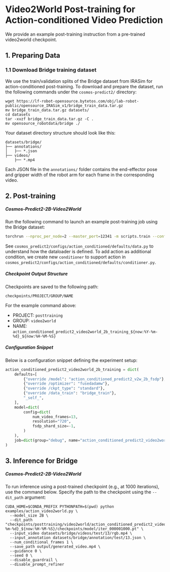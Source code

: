 # Video2World Post-training for Action-conditioned Video Prediction

We provide an example post-training instruction from a pre-trained video2world checkpoint.

## 1. Preparing Data
### 1.1 Download Bridge training dataset
We use the train/validation splits of the Bridge dataset from IRASim for action-conditioned post-training.
To download and prepare the dataset, run the following commands under the `cosmos-predict2/` directory:
```
wget https://lf-robot-opensource.bytetos.com/obj/lab-robot-public/opensource_IRASim_v1/bridge_train_data.tar.gz
mv bridge_train_data.tar.gz datasets/
cd datasets
tar -xvzf bridge_train_data.tar.gz -C .
mv opensource_robotdata/bridge ./
```

Your dataset directory structure should look like this:
```
datasets/bridge/
├── annotations/
│   ├── *.json
├── videos/
    ├── *.mp4
```

Each JSON file in the `annotations/` folder contains the end-effector pose and gripper width of the robot arm for each frame in the corresponding video.


## 2. Post-training

##### Cosmos-Predict2-2B-Video2World
Run the following command to launch an example post-training job using the Bridge dataset:
```bash
torchrun --nproc_per_node=2 --master_port=12341 -m scripts.train --config=cosmos_predict2/configs/base/config.py -- experiment="action_conditioned_predict2_video2world_2b_training"
```
See `cosmos_predict2/configs/action_conditioned/defaults/data.py` to understand how the dataloader is defined.
To add action as additional condition, we create new `conditioner` to support action in `cosmos_predict2/configs/action_conditioned/defaults/conditioner.py`.

##### Checkpoint Output Structure
Checkpoints are saved to the following path:
```
checkpoints/PROJECT/GROUP/NAME
```
For the example command above:
- PROJECT: `posttraining`
- GROUP: `video2world`
- NAME: `action_conditioned_predict2_video2world_2b_training_${now:%Y-%m-%d}_${now:%H-%M-%S}`

##### Configuration Snippet
Below is a configuration snippet defining the experiment setup:
```python
action_conditioned_predict2_video2world_2b_training = dict(
    defaults=[
        {"override /model": "action_conditioned_predict2_v2w_2b_fsdp"},
        {"override /optimizer": "fusedadamw"},
        {"override /ckpt_type": "standard"},
        {"override /data_train": "bridge_train"},
        "_self_",
    ],
    model=dict(
        config=dict(
            num_video_frames=13,
            resolution="720",
            fsdp_shard_size=-1,
        )
    ),
    job=dict(group="debug", name="action_conditioned_predict2_video2world_2b_training_${now:%Y-%m-%d}_${now:%H-%M-%S}"),
)
```


## 3. Inference for Bridge
##### Cosmos-Predict2-2B-Video2World
To run inference using a post-trained checkpoint (e.g., at 1000 iterations), use the command below.
Specify the path to the checkpoint using the `--dit_path` argument:
```
CUDA_HOME=$CONDA_PREFIX PYTHONPATH=$(pwd) python examples/action_video2world.py \
  --model_size 2B \
  --dit_path "checkpoints/posttraining/video2world/action_conditioned_predict2_video2world_2b_training_${now:%Y-%m-%d}_${now:%H-%M-%S}/checkpoints/model/iter_000001000.pt" \
  --input_video datasets/bridge/videos/test/13/rgb.mp4 \
  --input_annotation datasets/bridge/annotation/test/13.json \
  --num_conditional_frames 1 \
  --save_path output/generated_video.mp4 \
  --guidance 0 \
  --seed 0 \
  --disable_guardrail \
  --disable_prompt_refiner 
```